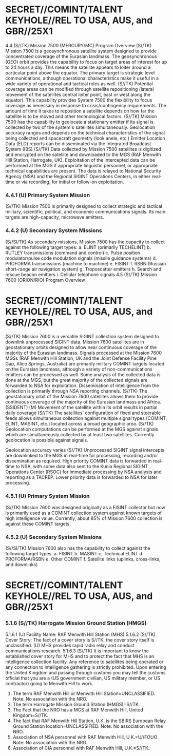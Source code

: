 # SECRET//COMINT/TALENT KEYHOLE//REL TO USA, AUS, and GBR//25X1 

4.4 (S//TK) Mission 7500 (MERCURY/MC) Program Overview
(S//TK) Mission 7500 is a geosynchronous satellite system designed to provide concentrated coverage of the Eurasian landmass. The geosynchronous (GEO) orbit provides the capability to focus on target areas of interest for up to 24 hours a day. This means the satellite appears to loiter around a particular point above the equator. The primary target is strategic level communications, although operational characteristics make it useful in a wide variety of operational and tactical roles as well.
(S//TK) Potential coverage areas can be modified through satellite repositioning (lateral movement of the satellites central loiter point, east or west along the equator). This capability provides System 7500 the flexibility to focus coverage as necessary in response to crisis/contingency requirements. The amount of time it takes to reposition a satellite depends on how far the satellite is to be moved and other technological factors.
(S//TK) Mission 7500 has the capability to geolocate a stationary emitter if its signal is collected by two of the system's satellites simultaneously. Geolocation accuracy ranges and depends on the technical characteristics of the signal being collected and spacecraft geometry (look anele, etc.) Emitter Location Data (ELD) reports can be disseminated via the Integrated Broadcast System (IBS)
(S//TK) Data collected by Mission 7500 satellites is digitized and encrypted on the satellite and downloaded to the MGS (RAF Menwith Hill Station, Harrogate, UK). Exploitation of the intercepted data can be performed at the MGS if appropriate linguistic personnel, or appropriate technical capabilities are present. The data is relayed to National Security Agency (NSA) and the Regional SIGINT Operations Centers, in either real-time or via recording, for initial or follow-on exploitation.

### 4.4.1 (U) Primary System Mission

(S//TK) Mission 7500 is primarily designed to collect strategic and tactical military, scientific, political, and economic communications signals. Its main targets are high-capacity, microwave emitters.

### 4.4.2 (U) Secondary System Missions

(S//SI/TK) As secondary missions, Mission 7500 has the capacity to collect against the following target types:
a. ELINT (primarily TECHELINT)
b. RUTLEY transmissions (command and control)
c. Pulse position modulator/pulse code modulation signals (missile guidance systems)
d. PROFORMA transmissions (machine to machine)
e. FISINT
f. RSBN (Russian short-range air navigation system)
g. Troposcatter emitters
h. Search and rescue beacon emitters
i. Cellular telephone signals
4.5 (S//TK) Mission 7600 (ORION/RIO) Program Overview
# SECRET//COMINT/TALENT KEYHOLE//REL TO USA, AUS, and GBR//25X1 

(S//TK) Mission 7600 is a versatile SIGINT collection system designed to downlink unprocessed SIGINT data. Mission 7600 satellites are in geostationary orbits designed to allow near continuous coverage of the majority of the Eurasian landmass. Signals processed at the Mission 7600 MGSs (RAF Menwith Hill Station, UK and the Joint Defense Facility Pine Gap, Alice Springs, Australia) are primarily military COMINT targets located on the Eurasian landmass, although a variety of non-communications emitters can be processed as well. Some analysis of the collected data is done at the MGS, but the great majority of the collected signals are forwarded to NSA for exploitation. Dissemination of intelligence from the collection is primarily through NSA reporting channels.
(S//TK) The geostationary orbit of the Mission 7600 satellites allows them to provide continuous coverage of the majority of the Eurasian landmass and Africa.
(SSIDENT) (M) Movement of the satellite within its orbit results in partial daily coverage
(S//TK) The satellites' configuration of fixed and steerable feeds allows simultaneous collection against multiple signal types (COMINT, ELINT, MASINT, etc.) located across a broad geographic area.
(S//TK) Geolocation computations can be performed at the MGS against signals which are simultaneously collected by at least two satellites. Currently geolocation is possible against signals.

Geolocation accuracy varies
(S//TK) Unprocessed SIGINT signal intercepts are downlinked to the MGS in real-time for processing, recording and/or dissemination as required. High priority COMINT data is forwarded in real-time to NSA, with some data also sent to the Kunia Regional SIGINT Operations Center (RSOC) for immediate processing by NSA analysts and reporting as a TACREP. Lower priority data is forwarded to NSA for later processing.

### 4.5.1 (U) Primary System Mission

(S//TK) Mission 7600 was designed originally as a FISINT collector but now is primarily used as a COMINT collection system against known targets of high intelligence value. Currently, about $85 \%$ of Mission 7600 collection is against these COMINT targets.

### 4.5.2 (U) Secondary System Missions

(S//SI/TK) Mission 7600 also has the capability to collect against the following target types:
a. FISINT
b. MASINT
c. Technical ELINT
d. PROFORMA/RSBN
e. Other COMINT
f. Satellite links (uplinks, cross-links, and downlinks)
# SECRET//COMINT/TALENT KEYHOLE//REL TO USA, AUS, and GBR//25X1 

### 5.1.6 (S//TK) Harrogate Mission Ground Station (HMGS)

5.1.6.1 (U) Facility Name: RAF Menwith Hill Station (MHS)
5.1.6.2 (S//TK) Cover Story: The fact of a cover story is S//TK, the cover story itself is unclassified.
(U) MHS provides rapid radio relay and conduct communications research.
5.1.6.3 (S//TK) It is important to know the established cover story for MHS and to protect the fact that MHS is an intelligence collection facility. Any reference to satellites being operated or any connection to intelligence gathering is strictly prohibited. Upon entering the United Kingdom and passing through customs you may tell the customs official that you are a (US government civilian, US military member, or US contractor) going to Menwith Hill to work.

1) The term RAF Menwith Hill or Menwith Hill Station=UNCLASSIFIED. Note: No association with the NRO.
2) The term Harrogate Mission Ground Station (HMGS)=S//TK.
3) The Fact that the NRO has a MGS at RAF Menwith Hill, United Kingdom=S//TK.
4) The fact that RAF Menwith Hill Station, U.K. is the SBIRS European Relay Ground Station location=UNCLASSIFIED. Note: No association with the NRO.
5) Association of NSA personnel with RAF Menwith Hill, U.K.=U//FOUO. Note: No association with the NRO.
6) Association of CIA personnel with RAF Menwith Hill, U.K.=S//TK.
